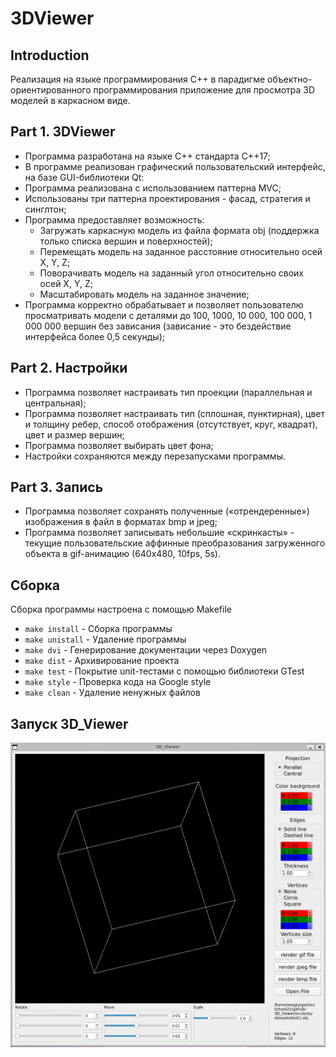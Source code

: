 # 3DViewer

## Introduction

Реализация на языке программирования С++ в парадигме объектно-ориентированного программирования приложение для просмотра 3D моделей в каркасном виде.

## Part 1. 3DViewer

- Программа разработана на языке C++ стандарта C++17;
- В программе реализован графический пользовательский интерфейс, на базе GUI-библиотеки Qt:
- Программа реализована с использованием паттерна MVC;
- Использованы три паттерна проектирования - фасад, стратегия и синглтон;
- Программа предоставляет возможность:
    - Загружать каркасную модель из файла формата obj (поддержка только списка вершин и поверхностей);
    - Перемещать модель на заданное расстояние относительно осей X, Y, Z;
    - Поворачивать модель на заданный угол относительно своих осей X, Y, Z;
    - Масштабировать модель на заданное значение;
- Программа корректно обрабатывает и позволяет пользователю просматривать модели с деталями до 100, 1000, 10 000, 100 000, 1 000 000 вершин без зависания (зависание - это бездействие интерфейса более 0,5 секунды);

## Part 2. Настройки

- Программа позволяет настраивать тип проекции (параллельная и центральная);
- Программа позволяет настраивать тип (сплошная, пунктирная), цвет и толщину ребер, способ отображения (отсутствует, круг, квадрат), цвет и размер вершин;
- Программа позволяет выбирать цвет фона;
- Настройки сохраняются между перезапусками программы.

## Part 3. Запись
 
- Программа позволяет сохранять полученные («отрендеренные») изображения в файл в форматах bmp и jpeg;
- Программа позволяет записывать небольшие «скринкасты» - текущие пользовательские аффинные преобразования загруженного объекта в gif-анимацию (640x480, 10fps, 5s).

## Сборка

Сборка программы настроена с помощью Makefile

* `make install` - Сборка программы
* `make unistall` - Удаление программы
* `make dvi` - Генерирование документации через Doxygen
* `make dist` - Архивирование проекта
* `make test` - Покрытие unit-тестами c помощью библиотеки GTest
* `make style` - Проверка кода на Google style
* `make clean` - Удаление ненужных файлов

## Запуск 3D_Viewer

![Пример](images/3D_Viewer.gif)
